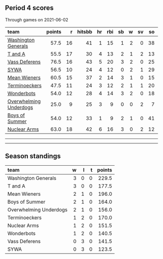 

## Period 4 scores

Through games on 2021-06-02


|team                                              | points|  r| hitsbb| hr| rbi| sb|  w| sv| so|    era|  whip|
|:-------------------------------------------------|------:|--:|------:|--:|---:|--:|--:|--:|--:|------:|-----:|
|[Washington Generals](./washingtongenerals)       |   57.5| 16|     41|  1|  15|  1|  2|  0| 38|  4.944| 1.394|
|[T and A](./tanda)                                |   55.5| 17|     30|  4|  13|  2|  1|  2| 13|  4.846| 1.538|
|[Vass Deferens](./vassdeferens)                   |   76.5| 16|     43|  5|  20|  3|  2|  0| 25|  4.500| 1.393|
|[SYWA](./sywa)                                    |   56.5| 10|     24|  4|  12|  0|  2|  1| 29|  3.738| 1.292|
|[Mean Wieners](./meanwieners)                     |   60.5| 15|     37|  2|  14|  3|  1|  0| 15|  3.767| 1.256|
|[Terminoeckers](./terminoeckers)                  |   47.5| 11|     24|  3|  12|  2|  1|  1| 20|  4.765| 1.368|
|[Wonderbots](./wonderbots)                        |   54.0| 12|     28|  4|  14|  3|  2|  0| 18|  6.429| 1.429|
|[Overwhelming Underdogs](./overwhelmingunderdogs) |   25.0|  9|     25|  3|   9|  0|  0|  2|  7| 16.200| 3.000|
|[Boys of Summer](./boysofsummer)                  |   54.0| 12|     33|  1|   9|  2|  1|  0| 41|  4.330| 1.047|
|[Nuclear Arms](./nucleararms)                     |   63.0| 18|     42|  6|  16|  3|  0|  2| 12|  7.269| 1.962|

* * *
* * *

## Season standings


|team                   |  w|  l|  t| points|
|:----------------------|--:|--:|--:|------:|
|Washington Generals    |  3|  0|  0|  229.5|
|T and A                |  3|  0|  0|  177.5|
|Mean Wieners           |  2|  1|  0|  196.0|
|Boys of Summer         |  2|  1|  0|  164.0|
|Overwhelming Underdogs |  2|  1|  0|  156.0|
|Terminoeckers          |  1|  2|  0|  170.0|
|Nuclear Arms           |  1|  2|  0|  151.5|
|Wonderbots             |  1|  2|  0|  140.5|
|Vass Deferens          |  0|  3|  0|  141.5|
|SYWA                   |  0|  3|  0|  123.5|


